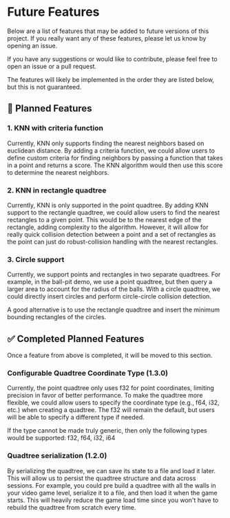 # Future Features

Below are a list of features that may be added to future versions of this project. 
If you really want any of these features, please let us know by opening an issue.

If you have any suggestions or would like to contribute, please feel free to open an issue or a pull request.

The features will likely be implemented in the order they are listed below, but this is not guaranteed.

## 🚧 Planned Features

### 1. KNN with criteria function

Currently, KNN only supports finding the nearest neighbors based on euclidean distance.
By adding a criteria function, we could allow users to define custom criteria for finding neighbors by passing a function that 
takes in a point and returns a score. The KNN algorithm would then use this score to determine the nearest neighbors.

### 2. KNN in rectangle quadtree

Currently, KNN is only supported in the point quadtree. By adding KNN support to the rectangle quadtree, we could allow users to find the nearest rectangles to a given point. This would be to the nearest edge of the rectangle, adding complexity to the algorithm.
However, it will allow for really quick collision detection between a point and a set of rectangles as the point can just do
robust-collision handling with the nearest rectangles.

### 3. Circle support

Currently, we support points and rectangles in two separate quadtrees.
For example, in the ball-pit demo, we use a point quadtree, but then query a larger area to account for the radius of the balls.
With a circle quadtree, we could directly insert circles and perform circle-circle collision detection.

A good alternative is to use the rectangle quadtree and insert the minimum bounding rectangles of the circles.

## ✅ Completed Planned Features

Once a feature from above is completed, it will be moved to this section.


### Configurable Quadtree Coordinate Type (1.3.0)

Currently, the point quadtree only uses f32 for point coordinates, limiting precision in favor of better performance.
To make the quadtree more flexible, we could allow users to specify the coordinate type (e.g., f64, i32, etc.) when creating a quadtree.
The f32 will remain the default, but users will be able to specify a different type if needed.

If the type cannot be made truly generic, then only the following types would be supported: f32, f64, i32, i64

### Quadtree serialization (1.2.0)

By serializing the quadtree, we can save its state to a file and load it later. This will allow us to persist the quadtree structure and data across sessions. For example, you could pre build a quadtree with all the walls in your video game level, serialize it to a file, and then load it when the game starts. This will heavily reduce the game load time since you won't have to rebuild the quadtree from scratch every time.